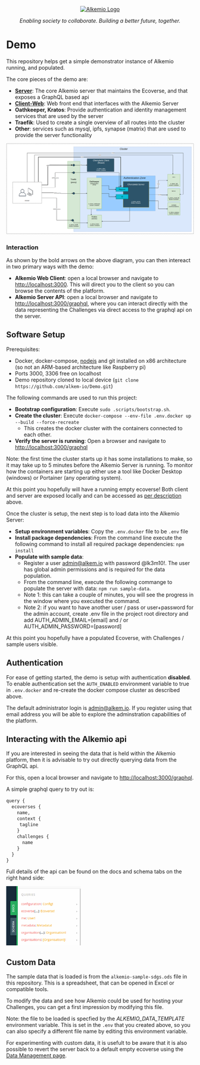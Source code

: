 <p align="center">
  <a href="http://alkem.io/" target="blank"><img src="https://alkem.io/uploads/logos/alkemio-logo.svg" width="400" alt="Alkemio Logo" /></a>
</p>
<p align="center"><i>Enabling society to collaborate. Building a better future, together.</i></p>


# Demo

This repository helps get a simple demonstrator instance of Alkemio running, and populated.

The core pieces of the demo are:

- **[Server](http://github.com/alkem-io/server)**: The core Alkemio server that maintains the Ecoverse, and that exposes a GraphQL based api
- **[Client-Web](http://github.com/alkem-io/client-web)**: Web front end that interfaces with the Alkemio Server
- **Oathkeeper, Kratos**: Provide authentication and identity management services that are used by the server
- **Traefik**: Used to create a single overview of all routes into the cluster
- **Other**: services such as mysql, ipfs, synapse (matrix) that are used to provide the server functionality

<p >
<img src="docs/images/docker-compose.png" alt="Docker compose cluster" width="600" />
</p>

### Interaction
As shown by the bold arrows on the above diagram, you can then intereact in two primary ways with the demo:
* **Alkemio Web Client**: open a local browser and navigate to [http://localhost:3000](http://localhost:3000). This will direct you to the client so you can browse the contents of the platform.
* **Alkemio Server API**: open a local browser and navigate to [http://localhost:3000/graphql](http://localhost:3000/graphql), where you can interact directly with the data representing the Challenges via direct access to the graphql api on the server.

## Software Setup

Prerequisites:

- Docker, docker-compose, [nodejs](https://nodejs.org/en/download/package-manager/) and git installed on x86 architecture (so not an ARM-based architecture like Raspberry pi)
- Ports 3000, 3306 free on localhost
- Demo repository cloned to local device (`git clone https://github.com/alkem-io/Demo.git`)

The following commands are used to run this project:


* **Bootstrap configuration**: Execute `sudo .scripts/bootstrap.sh`.
* **Create the cluster**: Execute `docker-compose --env-file .env.docker up --build --force-recreate`
  * This creates the docker cluster with the containers connected to each other.
* **Verify the server is running**: Open a browser and navigate to [http://localhost:3000/graphql](http://localhost:3000/graphql)

Note: the first time the cluster starts up it has some installations to make, so it may take up to 5 minutes before the Alkemio Server is running. To monitor how the containers are starting up either use a tool like Docker Desktop (windows) or Portainer (any operating system).

At this point you hopefully will have a running empty ecoverse! Both client and server are exposed locally and can be accessed as [per description](#Interaction) above.

Once the cluster is setup, the next step is to load data into the Alkemio Server:
* **Setup environment variables**: Copy the `.env.docker` file to be `.env` file
* **Install package dependencies**: From the command line execute the following command to install all required package dependencies: `npm install`
* **Populate with sample data**:
  * Register a user admin@alkem.io with password @lk3m10!. The user has global admin permissions and is required for the data population.
  * From the command line, execute the following commange to populate the server with data: `npm run sample-data`.
  * Note 1: this can take a couple of minutes, you will see the progress in the window where you executed the command.
  * Note 2: if you want to have another user / pass or user+password for the admin account, create .env file in the project root directory and add AUTH_ADMIN_EMAIL=[email] and / or AUTH_ADMIN_PASSWORD=[password]

At this point you hopefully have a populated Ecoverse, with Challenges / sample users visible.

## Authentication

For ease of getting started, the demo is setup with authentication **disabled**. To enable authentication set the `AUTH_ENABLED` environment variable to true in `.env.docker` and re-create the docker compose cluster as described above.

The default administrator login is admin@alkem.io. If you register using that email address you will be able to explore the adminstration capabilities of the platform.

## Interacting with the Alkemio api
If you are interested in seeing the data that is held within the Alkemio platform, then it is advisable to try out directly querying data from the GraphQL api.

For this, open a local browser and navigate to [http://localhost:3000/graphql](http://localhost:3000/graphql).

A simple graphql query to try out is:
```
query {
  ecoverses {
    name,
    context {
     tagline
    }
    challenges {
      name
    }
  }
}
```

Full details of the api can be found on the docs and schema tabs on the right hand side:
<p >
<img src="docs/images/graphql-playground.png" alt="Graphql api on playground" width="200" />
</p>


## Custom Data
The sample data that is loaded is from the ```alkemio-sample-sdgs.ods``` file in this repository. This is a spreadsheet, that can be opened in Excel or compatible tools.

To modify the data and see how Alkemio could be used for hosting your Challenges, you can get a first impression by modifying this file.

Note: the file to be loaded is specfied by the *ALKEMIO_DATA_TEMPLATE* environment variable. This is set in the ```.env``` that you created above, so you can also specify a different file name by editing this environment variable.

For experimenting with custom data, it is usefult to be aware that it is also possible to revert the server back to a default empty ecoverse using the [Data Management page](http://localhost:3000/data-management).

